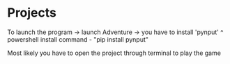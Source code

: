 # Projects

To launch the program -> launch Adventure
-> you have to install 'pynput'
    ^ powershell install command - "pip install pynput"

Most likely you have to open the project through terminal to play the game